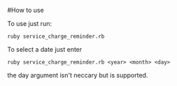 #How to use
    
To use just run:
```
ruby service_charge_reminder.rb

```

To select a date just enter
```
ruby service_charge_reminder.rb <year> <month> <day>
```

the day argument isn't neccary but is supported.
